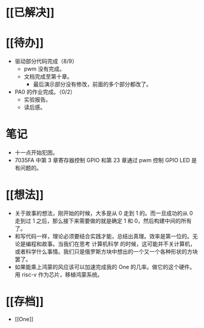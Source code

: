 # [[已解决]]

# [[待办]]
- 驱动部分代码完成（8/9）
	- pwm 没有完成。
	- 文档完成至第十章。
		- 最后演示部分没有修改，前面的多个部分都改了。
- PA0 的作业完成。（0/2）
	- 实验报告。
	- 读后感。

# 笔记
- 十一点开始犯困。
- 7035FA 中第 3 章寄存器控制 GPIO 和第 23 章通过 pwm 控制 GPIO LED 是有问题的。

# [[想法]]
- 关于故事的想法，刚开始的时候，大多是从 0 走到 1 的。而一旦成功的从 0 走到过 1 之后，那么接下来需要做的就是确定 1 和 0，然后构建中间的所有了。
- 和写代码一样，理论必须要结合实践才能，总结出真理。效率是第一位的。无论是编程和故事。当我们在思考 计算机科学 的时候，这可能并不关计算机，或者科学什么事情。我们只是俄罗斯方块中想出的一个又一个各种形状的方块罢了。
- 如果能乘上鸿蒙的风应该可以加速完成我的 One 的几率。做它的这个硬件。用 risc-v 作为芯片，移植鸿蒙系统。

# [[存档]]
- [[One]]